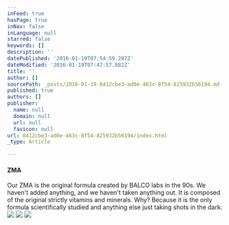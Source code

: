 ```yaml
---
inFeed: true
hasPage: true
inNav: false
inLanguage: null
starred: false
keywords: []
description: ''
datePublished: '2016-01-19T07:54:59.207Z'
dateModified: '2016-01-19T07:47:57.882Z'
title: ''
author: []
sourcePath: _posts/2016-01-19-8412cbe3-ad0e-463c-8f54-825932b56194.md
published: true
authors: []
publisher:
  name: null
  domain: null
  url: null
  favicon: null
url: 8412cbe3-ad0e-463c-8f54-825932b56194/index.html
_type: Article

---
```

#### ZMA

Our ZMA is the original formula created by BALCO labs in the 90s. We haven't added anything, and we haven't taken anything out. It is composed of the original strictly vitamins and minerals. Why? Because it is the only formula scientifically studied and anything else just taking shots in the dark.
![](https://the-grid-user-content.s3-us-west-2.amazonaws.com/f79e36c9-e516-4ebb-81ad-17185ee233d4.jpg)
![](https://the-grid-user-content.s3-us-west-2.amazonaws.com/a93d26c2-fb94-44ee-b839-9aae1538a829.jpg)
![](https://the-grid-user-content.s3-us-west-2.amazonaws.com/3c39e4b6-ee66-4daf-bbb7-1cc91a539beb.jpg)